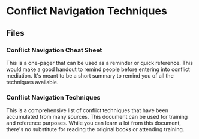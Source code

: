 # Conflict Navigation Techniques 

## Files

### Conflict Navigation Cheat Sheet

This is a one-pager that can be used as a reminder or quick reference. This would make a good handout to remind people before entering into conflict mediation. It's meant to be a short summary to remind you of all the techniques available.

### Conflict Navigation Techniques

This is a comprehensive list of conflict techniques that have been accumulated from many sources. This document can be used for training and reference purposes. While you can learn a lot from this document, there's no substitute for reading the original books or attending training.